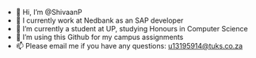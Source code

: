- 👋 Hi, I’m @ShivaanP
- 👀 I currently work at Nedbank as an SAP developer
- 🌱 I’m currently a student at UP, studying Honours in Computer Science
- 💞️ I’m using this Github for my campus assignments
- 📫 Please email me if you have any questions: u13195914@tuks.co.za
